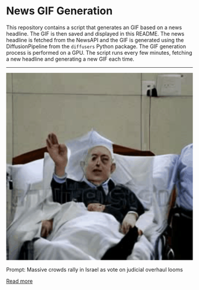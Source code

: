 # News GIF Generation
This repository contains a script that generates an GIF based on a news headline. The GIF is then saved and displayed in this README.
The news headline is fetched from the NewsAPI and the GIF is generated using the DiffusionPipeline from the `diffusers` Python package. The GIF generation process is performed on a GPU.
The script runs every few minutes, fetching a new headline and generating a new GIF each time.

---

![Generated GIF](output.gif?raw=true&v=1690203119)

Prompt: Massive crowds rally in Israel as vote on judicial overhaul looms

[Read more](https://www.aljazeera.com/news/2023/7/23/huge-crowds-march-in-israel-as-vote-on-judicial-overhaul-nears)